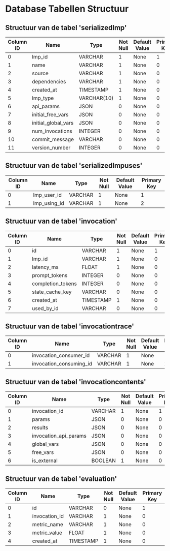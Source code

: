 # Database Tabellen Structuur

## Structuur van de tabel 'serializedlmp'

| Column ID | Name | Type | Not Null | Default Value | Primary Key |
|-----------|------|------|----------|---------------|-------------|
| 0 | lmp_id | VARCHAR | 1 | None | 1 |
| 1 | name | VARCHAR | 1 | None | 0 |
| 2 | source | VARCHAR | 1 | None | 0 |
| 3 | dependencies | VARCHAR | 1 | None | 0 |
| 4 | created_at | TIMESTAMP | 1 | None | 0 |
| 5 | lmp_type | VARCHAR(10) | 1 | None | 0 |
| 6 | api_params | JSON | 0 | None | 0 |
| 7 | initial_free_vars | JSON | 0 | None | 0 |
| 8 | initial_global_vars | JSON | 0 | None | 0 |
| 9 | num_invocations | INTEGER | 0 | None | 0 |
| 10 | commit_message | VARCHAR | 0 | None | 0 |
| 11 | version_number | INTEGER | 0 | None | 0 |

## Structuur van de tabel 'serializedlmpuses'

| Column ID | Name | Type | Not Null | Default Value | Primary Key |
|-----------|------|------|----------|---------------|-------------|
| 0 | lmp_user_id | VARCHAR | 1 | None | 1 |
| 1 | lmp_using_id | VARCHAR | 1 | None | 2 |

## Structuur van de tabel 'invocation'

| Column ID | Name | Type | Not Null | Default Value | Primary Key |
|-----------|------|------|----------|---------------|-------------|
| 0 | id | VARCHAR | 1 | None | 1 |
| 1 | lmp_id | VARCHAR | 1 | None | 0 |
| 2 | latency_ms | FLOAT | 1 | None | 0 |
| 3 | prompt_tokens | INTEGER | 0 | None | 0 |
| 4 | completion_tokens | INTEGER | 0 | None | 0 |
| 5 | state_cache_key | VARCHAR | 0 | None | 0 |
| 6 | created_at | TIMESTAMP | 1 | None | 0 |
| 7 | used_by_id | VARCHAR | 0 | None | 0 |

## Structuur van de tabel 'invocationtrace'

| Column ID | Name | Type | Not Null | Default Value | Primary Key |
|-----------|------|------|----------|---------------|-------------|
| 0 | invocation_consumer_id | VARCHAR | 1 | None | 1 |
| 1 | invocation_consuming_id | VARCHAR | 1 | None | 2 |

## Structuur van de tabel 'invocationcontents'

| Column ID | Name | Type | Not Null | Default Value | Primary Key |
|-----------|------|------|----------|---------------|-------------|
| 0 | invocation_id | VARCHAR | 1 | None | 1 |
| 1 | params | JSON | 0 | None | 0 |
| 2 | results | JSON | 0 | None | 0 |
| 3 | invocation_api_params | JSON | 0 | None | 0 |
| 4 | global_vars | JSON | 0 | None | 0 |
| 5 | free_vars | JSON | 0 | None | 0 |
| 6 | is_external | BOOLEAN | 1 | None | 0 |

## Structuur van de tabel 'evaluation'

| Column ID | Name | Type | Not Null | Default Value | Primary Key |
|-----------|------|------|----------|---------------|-------------|
| 0 | id | VARCHAR | 0 | None | 1 |
| 1 | invocation_id | VARCHAR | 1 | None | 0 |
| 2 | metric_name | VARCHAR | 1 | None | 0 |
| 3 | metric_value | FLOAT | 1 | None | 0 |
| 4 | created_at | TIMESTAMP | 1 | None | 0 |

